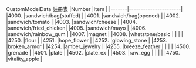 CustomModelData 註冊表
|Number |Item                  |
|-------|----------------------|
|4000.  |sandwich/bag(stuffed) |
|4001.  |sandwich/bag(opened)  |
|4002.  |sandwich/tomato       |
|4003.  |sandwich/cheese       |
|4004.  |sandwich/fried_chicken|
|4005.  |sandwich/mayo         |
|4006.  |sandwich/rainbow_gum  |
|4007.  |magnet                |
|4008.  |whetstone/basic       |
|       |                      |
|4250.  |flour                 |
|4251.  |hope_flower           |
|4252.  |glowing_stone         |
|4253.  |broken_armor          |
|4254.  |amber_jewelry         |
|4255.  |breeze_feather        |
|       |                      |
|4500.  |grenade               |
|4501.  |plate                 |
|4502.  |plate_ex              |
|4503.  |raw_egg               |
|       |                      |
|4750.  |vitality_apple        |
